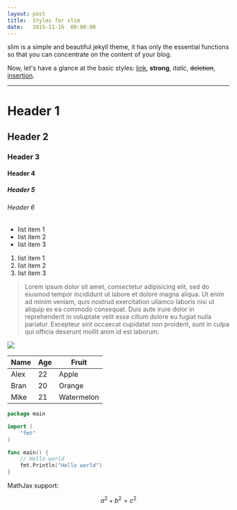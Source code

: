 ```yaml
---
layout: post
title:  Styles for slim
date:   2015-11-16  00:00:00
---
```


slim is a simple and beautiful jekyll theme, it has only the essential functions
so that you can concentrate on the content of your blog.

Now, let's have a glance at the basic styles: [link](http://github.com/syaning/vida),
**strong**, *italic*, <del>deletion</del>, <ins>insertion</ins>.

<hr>

# Header 1

## Header 2

### Header 3

#### Header 4

##### Header 5

###### Header 6

- list item 1
- list item 2
- list item 3

1. list item 1
2. list item 2
3. list item 3

> Lorem ipsum dolor sit amet, consectetur adipisicing elit, sed do eiusmod tempor incididunt ut labore et dolore magna aliqua. Ut enim ad minim veniam, quis nostrud exercitation ullamco laboris nisi ut aliquip ex ea commodo consequat. Duis aute irure dolor in reprehenderit in voluptate velit esse cillum dolore eu fugiat nulla pariatur. Excepteur sint occaecat cupidatat non proident, sunt in culpa qui officia deserunt mollit anim id est laborum.

![]({{site.baseurl}}/images/image.jpg)

| Name | Age | Fruit      |
| ---- | --- | ---------- |
| Alex | 22  | Apple      |
| Bran | 20  | Orange     |
| Mike | 21  | Watermelon |


```go
package main

import (
    "fmt"
)

func main() {
    // Hello world
    fmt.Println("Hello world")
}
```

MathJax support:

$$ a^2 + b^2 = c^2 $$